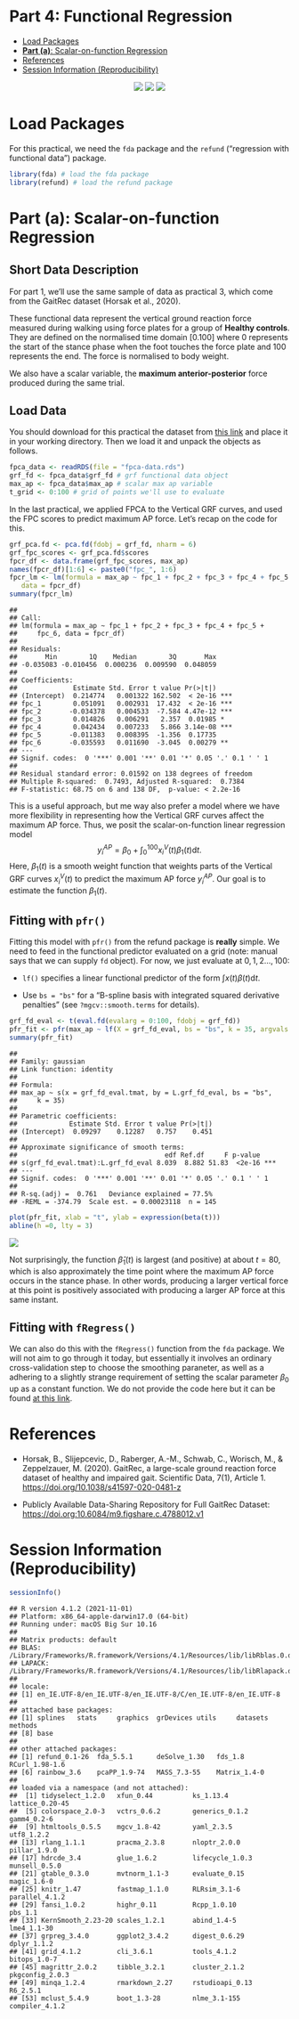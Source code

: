 Part 4: Functional Regression
================

- <a href="#load-packages" id="toc-load-packages">Load Packages</a>
- <a href="#part-a-scalar-on-function-regression"
  id="toc-part-a-scalar-on-function-regression"><strong>Part (a)</strong>:
  Scalar-on-function Regression</a>
- <a href="#references" id="toc-references">References</a>
- <a href="#session-information-reproducibility"
  id="toc-session-information-reproducibility">Session Information
  (Reproducibility)</a>

<center>

![](../logo/ISBS-Logo-2024.png) ![](../logo/whitespace.png)
![](../logo/fda-logo.png)

</center>

# Load Packages

For this practical, we need the `fda` package and the `refund`
(“regression with functional data”) package.

``` r
library(fda) # load the fda package
library(refund) # load the refund package
```

# **Part (a)**: Scalar-on-function Regression

## Short Data Description

For part 1, we’ll use the same sample of data as practical 3, which come
from the GaitRec dataset (Horsak et al., 2020).

These functional data represent the vertical ground reaction force
measured during walking using force plates for a group of **Healthy
controls**. They are defined on the normalised time domain $[0. 100]$
where $0$ represents the start of the stance phase when the foot touches
the force plate and $100$ represents the end. The force is normalised to
body weight.

We also have a scalar variable, the **maximum anterior-posterior** force
produced during the same trial.

## Load Data

You should download for this practical the dataset from [this
link](https://github.com/edwardgunning/ISBS-Short-Course/blob/main/practicals/fpca-data.rds)
and place it in your working directory. Then we load it and unpack the
objects as follows.

``` r
fpca_data <- readRDS(file = "fpca-data.rds")
grf_fd <- fpca_data$grf_fd # grf functional data object
max_ap <- fpca_data$max_ap # scalar max ap variable
t_grid <- 0:100 # grid of points we'll use to evaluate
```

In the last practical, we applied FPCA to the Vertical GRF curves, and
used the FPC scores to predict maximum AP force. Let’s recap on the code
for this.

``` r
grf_pca.fd <- pca.fd(fdobj = grf_fd, nharm = 6)
grf_fpc_scores <- grf_pca.fd$scores
fpcr_df <- data.frame(grf_fpc_scores, max_ap)
names(fpcr_df)[1:6] <- paste0("fpc_", 1:6)
fpcr_lm <- lm(formula = max_ap ~ fpc_1 + fpc_2 + fpc_3 + fpc_4 + fpc_5 + fpc_6, 
   data = fpcr_df)
summary(fpcr_lm)
```

    ## 
    ## Call:
    ## lm(formula = max_ap ~ fpc_1 + fpc_2 + fpc_3 + fpc_4 + fpc_5 + 
    ##     fpc_6, data = fpcr_df)
    ## 
    ## Residuals:
    ##       Min        1Q    Median        3Q       Max 
    ## -0.035083 -0.010456  0.000236  0.009590  0.048059 
    ## 
    ## Coefficients:
    ##              Estimate Std. Error t value Pr(>|t|)    
    ## (Intercept)  0.214774   0.001322 162.502  < 2e-16 ***
    ## fpc_1        0.051091   0.002931  17.432  < 2e-16 ***
    ## fpc_2       -0.034378   0.004533  -7.584 4.47e-12 ***
    ## fpc_3        0.014826   0.006291   2.357  0.01985 *  
    ## fpc_4        0.042434   0.007233   5.866 3.14e-08 ***
    ## fpc_5       -0.011383   0.008395  -1.356  0.17735    
    ## fpc_6       -0.035593   0.011690  -3.045  0.00279 ** 
    ## ---
    ## Signif. codes:  0 '***' 0.001 '**' 0.01 '*' 0.05 '.' 0.1 ' ' 1
    ## 
    ## Residual standard error: 0.01592 on 138 degrees of freedom
    ## Multiple R-squared:  0.7493, Adjusted R-squared:  0.7384 
    ## F-statistic: 68.75 on 6 and 138 DF,  p-value: < 2.2e-16

This is a useful approach, but me way also prefer a model where we have
more flexibility in representing how the Vertical GRF curves affect the
maximum AP force. Thus, we posit the scalar-on-function linear
regression model
$$y_i^{AP} = \beta_0 + \int_0^{100} x_i^{V}(t) \beta_1(t) \mathrm{d}t.$$
Here, $\beta_1(t)$ is a smooth weight function that weights parts of the
Vertical GRF curves $x_i^{V}(t)$ to predict the maximum AP force
$y_i^{AP}$. Our goal is to estimate the function $\beta_1(t)$.

## Fitting with `pfr()`

Fitting this model with `pfr()` from the refund package is **really**
simple. We need to feed in the functional predictor evaluated on a grid
(note: manual says that we can supply `fd` object). For now, we just
evaluate at $0,1,2\dots,100$:

- `lf()` specifies a linear functional predictor of the form
  $\int x(t) \beta(t) \mathrm{d}t$.

- Use `bs = "bs"` for a “B-spline basis with integrated squared
  derivative penalties” (see `?mgcv::smooth.terms` for details).

``` r
grf_fd_eval <- t(eval.fd(evalarg = 0:100, fdobj = grf_fd))
pfr_fit <- pfr(max_ap ~ lf(X = grf_fd_eval, bs = "bs", k = 35, argvals = 0:100))
summary(pfr_fit)
```

    ## 
    ## Family: gaussian 
    ## Link function: identity 
    ## 
    ## Formula:
    ## max_ap ~ s(x = grf_fd_eval.tmat, by = L.grf_fd_eval, bs = "bs", 
    ##     k = 35)
    ## 
    ## Parametric coefficients:
    ##             Estimate Std. Error t value Pr(>|t|)
    ## (Intercept)  0.09297    0.12287   0.757    0.451
    ## 
    ## Approximate significance of smooth terms:
    ##                                     edf Ref.df     F p-value    
    ## s(grf_fd_eval.tmat):L.grf_fd_eval 8.039  8.882 51.83  <2e-16 ***
    ## ---
    ## Signif. codes:  0 '***' 0.001 '**' 0.01 '*' 0.05 '.' 0.1 ' ' 1
    ## 
    ## R-sq.(adj) =  0.761   Deviance explained = 77.5%
    ## -REML = -374.79  Scale est. = 0.00023118  n = 145

``` r
plot(pfr_fit, xlab = "t", ylab = expression(beta(t)))
abline(h =0, lty = 3)
```

<img src="04-functional-regression_files/figure-gfm/unnamed-chunk-4-1.png" style="display: block; margin: auto;" />

Not surprisingly, the function $\widehat{\beta}_1(t)$ is largest (and
positive) at about $t=80%$, which is also approximately the time point
where the maximum AP force occurs in the stance phase. In other words,
producing a larger vertical force at this point is positively associated
with producing a larger AP force at this same instant.

## Fitting with `fRegress()`

We can also do this with the `fRegress()` function from the `fda`
package. We will not aim to go through it today, but essentially it
involves an ordinary cross-validation step to choose the smoothing
paraneter, as well as a adhering to a slightly strange requirement of
setting the scalar parameter $\beta_0$ up as a constant function. We do
not provide the code here but it can be found [at this
link](https://github.com/FAST-ULxNUIG/SpringerBriefs/blob/main/chapter-06/Case-Study-Part-02-MD.md#fregress).

# References

- Horsak, B., Slijepcevic, D., Raberger, A.-M., Schwab, C., Worisch, M.,
  & Zeppelzauer, M. (2020). GaitRec, a large-scale ground reaction force
  dataset of healthy and impaired gait. Scientific Data, 7(1),
  Article 1. <https://doi.org/10.1038/s41597-020-0481-z>

- Publicly Available Data-Sharing Repository for Full GaitRec Dataset:
  <a href="https://doi.org:10.6084/m9.figshare.c.4788012.v1"
  class="uri">https://doi.org:10.6084/m9.figshare.c.4788012.v1</a>

# Session Information (Reproducibility)

``` r
sessionInfo()
```

    ## R version 4.1.2 (2021-11-01)
    ## Platform: x86_64-apple-darwin17.0 (64-bit)
    ## Running under: macOS Big Sur 10.16
    ## 
    ## Matrix products: default
    ## BLAS:   /Library/Frameworks/R.framework/Versions/4.1/Resources/lib/libRblas.0.dylib
    ## LAPACK: /Library/Frameworks/R.framework/Versions/4.1/Resources/lib/libRlapack.dylib
    ## 
    ## locale:
    ## [1] en_IE.UTF-8/en_IE.UTF-8/en_IE.UTF-8/C/en_IE.UTF-8/en_IE.UTF-8
    ## 
    ## attached base packages:
    ## [1] splines   stats     graphics  grDevices utils     datasets  methods  
    ## [8] base     
    ## 
    ## other attached packages:
    ## [1] refund_0.1-26  fda_5.5.1      deSolve_1.30   fds_1.8        RCurl_1.98-1.6
    ## [6] rainbow_3.6    pcaPP_1.9-74   MASS_7.3-55    Matrix_1.4-0  
    ## 
    ## loaded via a namespace (and not attached):
    ##  [1] tidyselect_1.2.0   xfun_0.44          ks_1.13.4          lattice_0.20-45   
    ##  [5] colorspace_2.0-3   vctrs_0.6.2        generics_0.1.2     gamm4_0.2-6       
    ##  [9] htmltools_0.5.5    mgcv_1.8-42        yaml_2.3.5         utf8_1.2.2        
    ## [13] rlang_1.1.1        pracma_2.3.8       nloptr_2.0.0       pillar_1.9.0      
    ## [17] hdrcde_3.4         glue_1.6.2         lifecycle_1.0.3    munsell_0.5.0     
    ## [21] gtable_0.3.0       mvtnorm_1.1-3      evaluate_0.15      magic_1.6-0       
    ## [25] knitr_1.47         fastmap_1.1.0      RLRsim_3.1-6       parallel_4.1.2    
    ## [29] fansi_1.0.2        highr_0.11         Rcpp_1.0.10        pbs_1.1           
    ## [33] KernSmooth_2.23-20 scales_1.2.1       abind_1.4-5        lme4_1.1-30       
    ## [37] grpreg_3.4.0       ggplot2_3.4.2      digest_0.6.29      dplyr_1.1.2       
    ## [41] grid_4.1.2         cli_3.6.1          tools_4.1.2        bitops_1.0-7      
    ## [45] magrittr_2.0.2     tibble_3.2.1       cluster_2.1.2      pkgconfig_2.0.3   
    ## [49] minqa_1.2.4        rmarkdown_2.27     rstudioapi_0.13    R6_2.5.1          
    ## [53] mclust_5.4.9       boot_1.3-28        nlme_3.1-155       compiler_4.1.2
